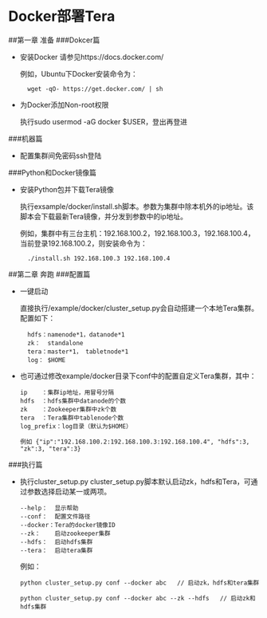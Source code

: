 Docker部署Tera
===============
##第一章 准备
###Dokcer篇
* 安装Docker
  请参见https://docs.docker.com/
  
  例如，Ubuntu下Docker安装命令为：

  ```
    wget -qO- https://get.docker.com/ | sh
  ```

* 为Docker添加Non-root权限

  执行sudo usermod -aG docker $USER，登出再登进

###机器篇
* 配置集群间免密码ssh登陆

###Python和Docker镜像篇
* 安装Python包并下载Tera镜像

  执行exsample/docker/install.sh脚本。参数为集群中除本机外的ip地址。该脚本会下载最新Tera镜像，并分发到参数中的ip地址。
  
  例如，集群中有三台主机：192.168.100.2，192.168.100.3，192.168.100.4，当前登录192.168.100.2，则安装命令为：
  
  ```
    ./install.sh 192.168.100.3 192.168.100.4
  ```


##第二章 奔跑
###配置篇
* 一键启动

  直接执行/example/docker/cluster_setup.py会自动搭建一个本地Tera集群。配置如下：
  
  ```
    hdfs：namenode*1，datanode*1
    zk：  standalone
    tera：master*1， tabletnode*1
    log： $HOME
  ```

* 也可通过修改example/docker目录下conf中的配置自定义Tera集群，其中：

  ```
  ip    ：集群ip地址，用冒号分隔
  hdfs  ：hdfs集群中datanode的个数
  zk    ：Zookeeper集群中zk个数
  tera  ：Tera集群中tablenode个数
  log_prefix：log目录（默认为$HOME）
  
  例如 {"ip":"192.168.100.2:192.168.100.3:192.168.100.4", "hdfs":3, "zk":3, "tera":3}
  ```

###执行篇
* 执行cluster_setup.py
  cluster_setup.py脚本默认启动zk，hdfs和Tera，可通过参数选择启动某一或两项。


      --help：  显示帮助
      --conf：  配置文件路径
      --docker：Tera的docker镜像ID
      --zk：    启动zookeeper集群
      --hdfs：  启动hdfs集群
      --tera：  启动tera集群

      
  例如：

  ```
  python cluster_setup.py conf --docker abc   // 启动zk，hdfs和tera集群
  
  python cluster_setup.py conf --docker abc --zk --hdfs   // 启动zk和hdfs集群
  ```
